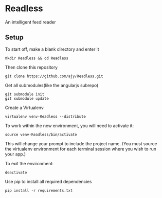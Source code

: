 Readless
========

An intelligent feed reader 

Setup
-----

To start off, make a blank directory and enter it

    mkdir Readless && cd Readless


Then clone this repository

    git clone https://github.com/ajy/Readless.git


Get all submodules(like the angularjs subrepo)

    git submodule init
    git submodule update


Create a Virtualenv

    virtualenv venv-Readless --distribute


To work within the new environment, you will need to activate it:

    source venv-Readless/bin/activate


This will change your prompt to include the project name.
(You must source the virtualenv environment for each terminal session where you wish to run your app.)

To exit the environment:

    deactivate


Use pip to install all required dependencies

    pip install -r requirements.txt

